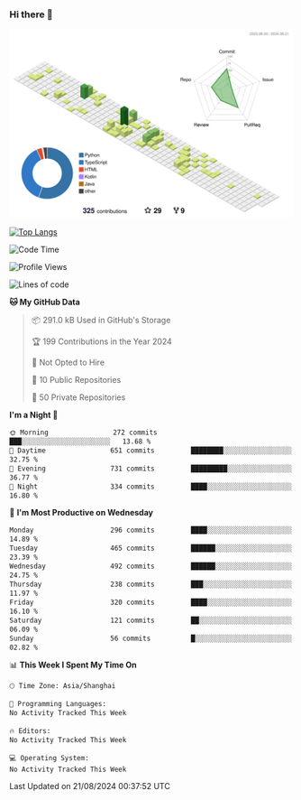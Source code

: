 ### Hi there 👋

![](./profile-3d-contrib/profile-green-animate.svg)

 

[![Top Langs](https://github-readme-stats.vercel.app/api/top-langs/?username=fly2tomato)](https://github.com/anuraghazra/github-readme-stats)


 

<!--START_SECTION:waka-->
![Code Time](http://img.shields.io/badge/Code%20Time-5%20hrs%2042%20mins-blue)

![Profile Views](http://img.shields.io/badge/Profile%20Views-2-blue)

![Lines of code](https://img.shields.io/badge/From%20Hello%20World%20I%27ve%20Written-519.8%20thousand%20lines%20of%20code-blue)

**🐱 My GitHub Data** 

> 📦 291.0 kB Used in GitHub's Storage 
 > 
> 🏆 199 Contributions in the Year 2024
 > 
> 🚫 Not Opted to Hire
 > 
> 📜 10 Public Repositories 
 > 
> 🔑 50 Private Repositories 
 > 
**I'm a Night 🦉** 

```text
🌞 Morning                272 commits         ███░░░░░░░░░░░░░░░░░░░░░░   13.68 % 
🌆 Daytime                651 commits         ████████░░░░░░░░░░░░░░░░░   32.75 % 
🌃 Evening                731 commits         █████████░░░░░░░░░░░░░░░░   36.77 % 
🌙 Night                  334 commits         ████░░░░░░░░░░░░░░░░░░░░░   16.80 % 
```
📅 **I'm Most Productive on Wednesday** 

```text
Monday                   296 commits         ████░░░░░░░░░░░░░░░░░░░░░   14.89 % 
Tuesday                  465 commits         ██████░░░░░░░░░░░░░░░░░░░   23.39 % 
Wednesday                492 commits         ██████░░░░░░░░░░░░░░░░░░░   24.75 % 
Thursday                 238 commits         ███░░░░░░░░░░░░░░░░░░░░░░   11.97 % 
Friday                   320 commits         ████░░░░░░░░░░░░░░░░░░░░░   16.10 % 
Saturday                 121 commits         ██░░░░░░░░░░░░░░░░░░░░░░░   06.09 % 
Sunday                   56 commits          █░░░░░░░░░░░░░░░░░░░░░░░░   02.82 % 
```


📊 **This Week I Spent My Time On** 

```text
🕑︎ Time Zone: Asia/Shanghai

💬 Programming Languages: 
No Activity Tracked This Week

🔥 Editors: 
No Activity Tracked This Week

💻 Operating System: 
No Activity Tracked This Week
```


 Last Updated on 21/08/2024 00:37:52 UTC
<!--END_SECTION:waka-->
